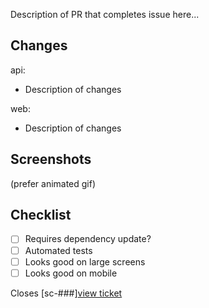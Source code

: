 Description of PR that completes issue here...

## Changes

api:

- Description of changes

web:

- Description of changes

## Screenshots

(prefer animated gif)

## Checklist

- [ ] Requires dependency update?
- [ ] Automated tests
- [ ] Looks good on large screens
- [ ] Looks good on mobile

Closes [sc-###][view ticket](https://app.shortcut.com/ORGNAME/story/###)
